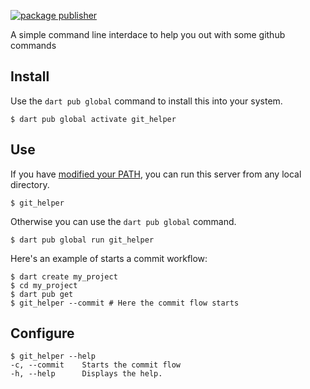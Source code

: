 [![package publisher](https://img.shields.io/pub/publisher/git_helper.svg)](https://pub.dev/packages/git_helper/publisher)

A simple command line interdace to help you out with some github commands

## Install

Use the `dart pub global` command to install this into your system.

```console
$ dart pub global activate git_helper
```

## Use

If you have [modified your PATH][path], you can run this server from any
local directory.

```console
$ git_helper
```

Otherwise you can use the `dart pub global` command.

```console
$ dart pub global run git_helper
```

Here's an example of starts a commit workflow:

```console
$ dart create my_project
$ cd my_project
$ dart pub get
$ git_helper --commit # Here the commit flow starts
```

## Configure

```console
$ git_helper --help
-c, --commit    Starts the commit flow
-h, --help      Displays the help.
```

[path]: https://dart.dev/tools/pub/cmd/pub-global#running-a-script-from-your-path